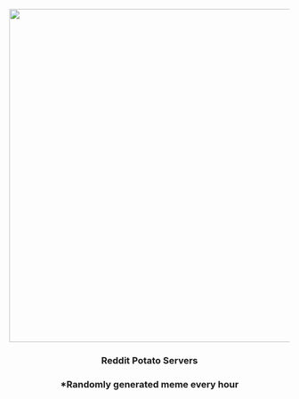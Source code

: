 <p align="center">
        <img src="https://i.redd.it/pjcfzyg1v7r81.gif" width="600" height="600">
        </p>
        <h3 align="center">Reddit Potato Servers</h3>
        <h3 align="center">*Randomly generated meme every hour</h3>
    
